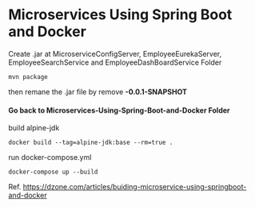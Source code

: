 # Microservices Using Spring Boot and Docker

Create .jar at MicroserviceConfigServer, EmployeeEurekaServer, EmployeeSearchService and EmployeeDashBoardService Folder
```
mvn package
```
then remane the .jar file by remove **-0.0.1-SNAPSHOT**

#### Go back to Microservices-Using-Spring-Boot-and-Docker Folder

build alpine-jdk
```
docker build --tag=alpine-jdk:base --rm=true .
```

run docker-compose.yml
```
docker-compose up --build
```

Ref. https://dzone.com/articles/buiding-microservice-using-springboot-and-docker
